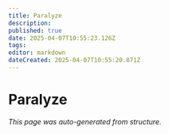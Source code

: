 ```yaml
---
title: Paralyze
description: 
published: true
date: 2025-04-07T10:55:23.126Z
tags: 
editor: markdown
dateCreated: 2025-04-07T10:55:20.871Z
---
```


# Paralyze

*This page was auto-generated from structure.*